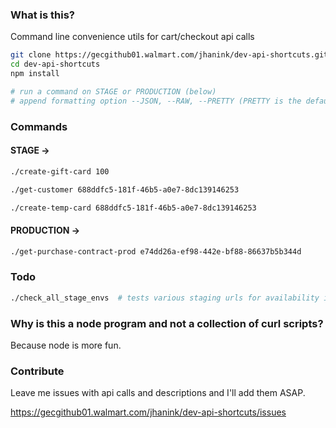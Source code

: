 ### What is this?

Command line convenience utils for cart/checkout api calls

```sh
git clone https://gecgithub01.walmart.com/jhanink/dev-api-shortcuts.git
cd dev-api-shortcuts
npm install
```
```sh
# run a command on STAGE or PRODUCTION (below)
# append formatting option --JSON, --RAW, --PRETTY (PRETTY is the default)
```

### Commands

#### STAGE →

```sh
./create-gift-card 100
``` 

```sh
./get-customer 688ddfc5-181f-46b5-a0e7-8dc139146253
```

```sh
./create-temp-card 688ddfc5-181f-46b5-a0e7-8dc139146253
```

#### PRODUCTION →

```sh
./get-purchase-contract-prod e74dd26a-ef98-442e-bf88-86637b5b344d
```

### Todo

```sh
./check_all_stage_envs  # tests various staging urls for availability in one go and returns a concise report
```

### Why is this a node program and not a collection of curl scripts?

Because node is more fun.

### Contribute

Leave me issues with api calls and descriptions and I'll add them ASAP.

https://gecgithub01.walmart.com/jhanink/dev-api-shortcuts/issues


